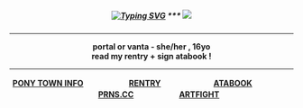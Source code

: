 

<h5 align="center">
<a href="https://git.io/typing-svg"><img src="https://readme-typing-svg.demolab.com?font=Roboto+Slab&duration=2000&pause=500&color=D5AA2A&center=true&width=435&lines=i+know+that+you+never+loved+me;i+know+that+you+never+cared+at+all;no+my+love+we+can't+be+friends;in+fact+I+liked+you+much+better;when+you+just+pretend.;i+know+that+you+never+loved+me;i+know+that+you+never+cared+at+all;maybe+just+one+more+dance;cause+thats+as+close+as+we're+gettin;to+a+true+romance.;TRUE+ROMANCE+-+SHE+WANTS+REVENGE" alt="Typing SVG" /></a>
***

<img src="https://images2.imgbox.com/6d/9d/iKCLSf4h_o.png"/>
</h5>  
<h4 align="center">
  
***
portal or vanta - she/her , 16yo 
<br>read my rentry + sign atabook !</br>
***
<b>[PONY TOWN INFO](https://rentry.co/angelofdarkness)ㅤㅤㅤㅤ ㅤㅤ[RENTRY](https://rentry.co/captainanchor)ㅤㅤㅤㅤ ㅤㅤㅤ[ATABOOK](https://portal.atabook.org/)ㅤㅤㅤㅤ ㅤㅤㅤ[PRNS.CC](https://pronouns.cc/@anchor)ㅤㅤㅤㅤ ㅤㅤ[ARTFIGHT](https://artfight.net/~xpurgation)</b>

</h4> 






